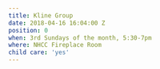 ```yaml
---
title: Kline Group
date: 2018-04-16 16:04:00 Z
position: 0
when: 3rd Sundays of the month, 5:30-7pm
where: NHCC Fireplace Room
child care: 'yes'
---
```


